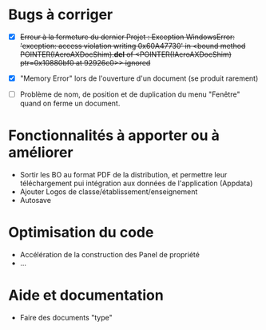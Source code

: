 # Bugs à corriger

- [x] ~~Erreur à la fermeture du dernier Projet :
 Exception WindowsError: 'exception: access violation writing 0x60A47730' in <bound method POINTER(IAcroAXDocShim).__del__ of <POINTER(IAcroAXDocShim) ptr=0x10880bf0 at 92926c0>> ignored~~
- [x] "Memory Error" lors de l'ouverture d'un document (se produit rarement)
- [ ] Problème de nom, de position et de duplication du menu "Fenêtre" quand on ferme un document.
 
 
# Fonctionnalités à apporter ou à améliorer
 * Sortir les BO au format PDF de la distribution, et permettre leur téléchargement pui intégration aux données de l'application (Appdata)
 * Ajouter Logos de classe/établissement/enseignement
 * Autosave


# Optimisation du code
 * Accélération de la construction des Panel de propriété
 * ...

# Aide et documentation
 * Faire des documents "type"
